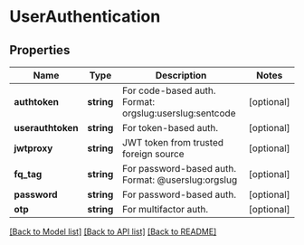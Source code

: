 # UserAuthentication

## Properties
Name | Type | Description | Notes
------------ | ------------- | ------------- | -------------
**authtoken** | **string** | For code-based auth. Format: orgslug:userslug:sentcode | [optional] 
**userauthtoken** | **string** | For token-based auth. | [optional] 
**jwtproxy** | **string** | JWT token from trusted foreign source | [optional] 
**fq_tag** | **string** | For password-based auth. Format: @userslug:orgslug | [optional] 
**password** | **string** | For password-based auth. | [optional] 
**otp** | **string** | For multifactor auth. | [optional] 

[[Back to Model list]](../README.md#documentation-for-models) [[Back to API list]](../README.md#documentation-for-api-endpoints) [[Back to README]](../README.md)


